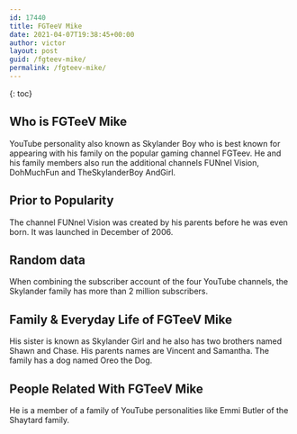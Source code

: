 ```yaml
---
id: 17440
title: FGTeeV Mike
date: 2021-04-07T19:38:45+00:00
author: victor
layout: post
guid: /fgteev-mike/
permalink: /fgteev-mike/
---
```



{: toc}


## Who is FGTeeV Mike



YouTube personality also known as Skylander Boy who is best known for appearing with his family on the popular gaming channel FGTeev. He and his family members also run the additional channels FUNnel Vision, DohMuchFun and TheSkylanderBoy AndGirl. 

                
                
                
## Prior to Popularity



The channel FUNnel Vision was created by his parents before he was even born. It was launched in December of 2006.

                
                
                
## Random data



When combining the subscriber account of the four YouTube channels, the Skylander family has more than 2 million subscribers.

                
                
                
## Family & Everyday Life of FGTeeV Mike



His sister is known as Skylander Girl and he also has two brothers named Shawn and Chase. His parents names are Vincent and Samantha. The family has a dog named Oreo the Dog.

                
                
                
## People Related With FGTeeV Mike



He is a member of a family of YouTube personalities like Emmi Butler of the Shaytard family.

                
              
            
          
          
          